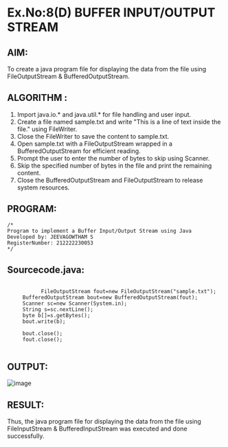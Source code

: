 # Ex.No:8(D) BUFFER INPUT/OUTPUT STREAM

## AIM:
 To create a java program file for displaying the data from the file using FileOutputStream & BufferedOutputStream.

## ALGORITHM :
1.	Import java.io.* and java.util.* for file handling and user input.
2.	Create a file named sample.txt and write "This is a line of text inside the file." using FileWriter.
3.	Close the FileWriter to save the content to sample.txt.
4.	Open sample.txt with a FileOutputStream wrapped in a BufferedOutputStream for efficient reading.
5.	Prompt the user to enter the number of bytes to skip using Scanner.
6.	Skip the specified number of bytes in the file and print the remaining content.
7.	Close the BufferedOutputStream and FileOutputStream to release system resources.

## PROGRAM:
 ```
/*
Program to implement a Buffer Input/Output Stream using Java
Developed by: JEEVAGOWTHAM S
RegisterNumber: 212222230053
*/
```

## Sourcecode.java:
```
       
           FileOutputStream fout=new FileOutputStream("sample.txt");    
     BufferedOutputStream bout=new BufferedOutputStream(fout);  
     Scanner sc=new Scanner(System.in);
     String s=sc.nextLine();    
     byte b[]=s.getBytes();    
     bout.write(b);    
    
     bout.close();    
     fout.close();    
       
```

## OUTPUT:

![image](https://github.com/user-attachments/assets/861176ee-7103-449d-978b-d2c3fe47d729)


## RESULT:
Thus, the java program file for displaying the data from the file using FileInputStream & BufferedInputStream was executed and done successfully.
